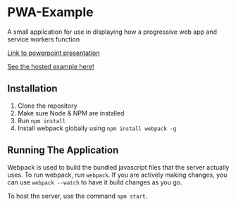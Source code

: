 # PWA-Example
A small application for use in displaying how a progressive web app and service workers function

[Link to powerpoint presentation](https://drive.google.com/file/d/0B1CZXhrCmM-sZXJBX3A5VGtUamM/view?usp=sharing)

[See the hosted example here!](https://pwa.joerosenbecker.com)

## Installation
1. Clone the repository
2. Make sure Node & NPM are installed
3. Run `npm install`
4. Install webpack globally using `npm install webpack -g`

## Running The Application
Webpack is used to build the bundled javascript files that the server actually uses. To run webpack, run `webpack`. If you are actively making changes, you can use `webpack --watch` to have it build changes as you go.

To host the server, use the command `npm start`.
